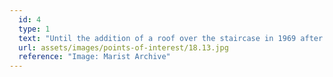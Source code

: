 ```yaml
---
  id: 4
  type: 1
  text: "Until the addition of a roof over the staircase in 1969 after renovations to the quad, this spot in the College was used for official group photographs. "
  url: assets/images/points-of-interest/18.13.jpg
  reference: "Image: Marist Archive"
---
```


        